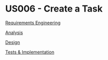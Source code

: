 # US006 - Create a Task 

[Requirements Engineering](01.requirements-engineering/US001-requirements)

[Analysis](02.analysis/US006-analysis.md)

[Design](03.design/US006-design.md)

[Tests & Implementation](04.tests-and-implementation/US006-tests-and-implementation.md)
